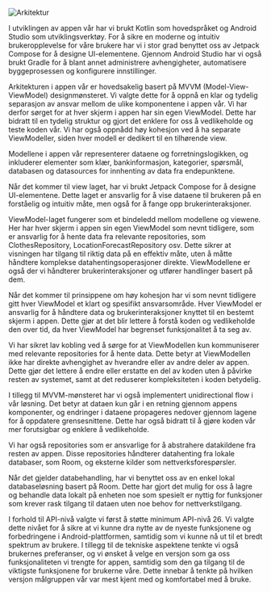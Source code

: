 
![Arkitektur](https://media.github.uio.no/user/9649/files/808208ab-37b4-4961-980e-9089bca96305)

I utviklingen av appen vår har vi brukt Kotlin som hovedspråket og Android Studio som utviklingsverktøy. For å sikre en moderne og intuitiv brukeropplevelse for våre brukere har vi i stor grad benyttet oss av Jetpack Compose for å designe UI-elementene. Gjennom Android Studio har vi også brukt Gradle for å blant annet administrere avhengigheter, automatisere byggeprosessen og konfigurere innstillinger. 

Arkitekturen i appen vår er hovedsakelig basert på MVVM (Model-View-ViewModel) designmønsteret. Vi valgte dette for å oppnå en klar og tydelig separasjon av ansvar mellom de ulike komponentene i appen vår. Vi har derfor sørget for at hver skjerm i appen har sin egen ViewModel. Dette har bidratt til en tydelig struktur og gjort det enklere for oss å vedlikeholde og teste koden vår. Vi har også oppnådd høy kohesjon ved å ha separate ViewModeller, siden hver modell er dedikert til en tilhørende view. 

Modellene i appen vår representerer dataene og forretningslogikken, og inkluderer elementer som klær, bankinformasjon, kategorier, spørsmål, databasen og datasources for innhenting av data fra endepunktene. 

Når det kommer til view laget, har vi brukt Jetpack Compose for å designe UI-elementene. Dette laget er ansvarlig for å vise dataene til brukeren på en forståelig og intuitiv måte, men også for å fange opp brukerinteraksjoner. 

ViewModel-laget fungerer som et bindeledd mellom modellene og viewene. Her har hver skjerm i appen sin egen ViewModel som nevnt tidligere, som er ansvarlig for å hente data fra relevante repositories, som ClothesRepository, LocationForecastRepository osv. Dette sikrer at visningen har tilgang til riktig data på en effektiv måte, uten å måtte håndtere komplekse datahentingsoperasjoner direkte. ViewModellene er også der vi håndterer brukerinteraksjoner og utfører handlinger basert på dem. 

Når det kommer til prinsippene om høy kohesjon har vi som nevnt tidligere gitt hver ViewModel et klart og spesifikt ansvarsområde. Hver ViewModel er ansvarlig for å håndtere data og brukerinteraksjoner knyttet til en bestemt skjerm i appen. Dette gjør at det blir lettere å forstå koden og vedlikeholde den over tid, da hver ViewModel har begrenset funksjonalitet å ta seg av. 

Vi har sikret lav kobling ved å sørge for at ViewModellen kun kommuniserer med relevante repositories for å hente data. Dette betyr at ViewModellen ikke har direkte avhengighet av hverandre eller av andre deler av appen. Dette gjør det lettere å endre eller erstatte en del av koden uten å påvirke resten av systemet, samt at det reduserer kompleksiteten i koden betydelig. 

I tillegg til MVVM-mønsteret har vi også implementert unidirectional flow i vår løsning. Det betyr at dataen kun går i en retning gjennom appens komponenter, og endringer i dataene propageres nedover gjennom lagene for å oppdatere grensesnittene. Dette har også bidratt til å gjøre koden vår mer forutsigbar og enklere å vedlikeholde. 

Vi har også repositories som er ansvarlige for å abstrahere datakildene fra resten av appen. Disse repositories håndterer datahenting fra lokale databaser, som Room, og eksterne kilder som nettverksforespørsler.  

Når det gjelder databehandling, har vi benyttet oss av en enkel lokal databaseløsning basert på Room. Dette har gjort det mulig for oss å lagre og behandle data lokalt på enheten noe som spesielt er nyttig for funksjoner som krever rask tilgang til dataen uten noe behov for nettverkstilgang. 

I forhold til API-nivå valgte vi først å støtte minimum API-nivå 26. Vi valgte dette nivået for å sikre at vi kunne dra nytte av de nyeste funksjonene og forbedringene i Android-plattformen, samtidig som vi kunne nå ut til et bredt spektrum av brukere. I tillegg til de tekniske aspektene tenkte vi også brukernes preferanser, og vi ønsket å velge en versjon som ga oss funksjonaliteten vi trengte for appen, samtidig som den ga tilgang til de viktigste funksjonene for brukerne våre. Dette innebar å tenkte på hvilken versjon målgruppen vår var mest kjent med og komfortabel med å bruke. 

